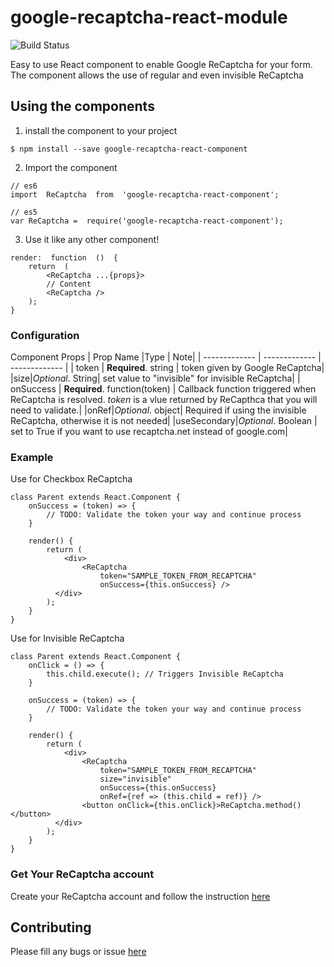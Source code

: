
# google-recaptcha-react-module

![Build Status](https://codebuild.us-west-2.amazonaws.com/badges?uuid=eyJlbmNyeXB0ZWREYXRhIjoiYXVKN3VLcE8rYUVHcWtNYWpkaEZPMEptUmo0bkdwWXVCeGtlUkFrWjRWdlZGNzZiVVR6a3g0d050b0JUQVRZcGhGQkVOOWt1SWlFUVFwTTB5bjRvSUxzPSIsIml2UGFyYW1ldGVyU3BlYyI6ImM1OHZXTmJtcEMwL3lmRjAiLCJtYXRlcmlhbFNldFNlcmlhbCI6MX0%3D&branch=master)


Easy to use React component to enable Google ReCaptcha for your form. The component allows the use of regular and even invisible ReCaptcha


## Using the components
1. install the component to your project
```
$ npm install --save google-recaptcha-react-component
```
2. Import the component
```
// es6
import  ReCaptcha  from  'google-recaptcha-react-component';
```

```
// es5
var ReCaptcha =  require('google-recaptcha-react-component');
```
3. Use it like any other component!
```
render:  function  ()  {
	return  (
		<ReCaptcha ...{props}>
		// Content
		<ReCaptcha />
	);
}
```

### Configuration
Component Props
| Prop Name  |Type | Note|
| ------------- | ------------- | ------------- |
| token  | **Required**. string  |  token given by Google ReCaptcha|
|size|*Optional*. String| set value to "invisible" for invisible ReCaptcha|
| onSuccess  | **Required**. function(token)  | Callback function triggered when ReCaptcha is resolved. *token* is a vlue returned by ReCapthca that you will need to validate.|
|onRef|*Optional*. object| Required if using the invisible ReCaptcha, otherwise it is not needed|
|useSecondary|*Optional*. Boolean | set to True if you want to use recaptcha.net instead of google.com|


### Example
Use for Checkbox ReCaptcha
```
class Parent extends React.Component {
	onSuccess = (token) => {
		// TODO: Validate the token your way and continue process
	}

	render() {
		return (
			<div>
				<ReCaptcha
					token="SAMPLE_TOKEN_FROM_RECAPTCHA"
					onSuccess={this.onSuccess} />
	      </div>
		);
	}
}
```
Use for Invisible ReCaptcha
```
class Parent extends React.Component {
	onClick = () => {
		this.child.execute(); // Triggers Invisible ReCaptcha
	}

	onSuccess = (token) => {
		// TODO: Validate the token your way and continue process
	}

	render() {
		return (
			<div>
				<ReCaptcha
					token="SAMPLE_TOKEN_FROM_RECAPTCHA"
					size="invisible"
					onSuccess={this.onSuccess}
					onRef={ref => (this.child = ref)} />
				<button onClick={this.onClick}>ReCaptcha.method()</button>
	      </div>
		);
	}
}

```
### Get Your ReCaptcha account

Create your ReCaptcha account and follow the instruction [here](https://www.google.com/recaptcha/)

## Contributing
Please fill any bugs or issue [here](https://github.com/sutjin/google-recaptcha-react-component/issues)
